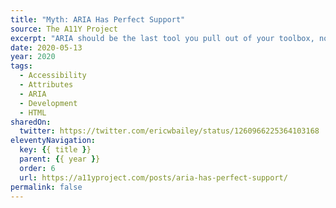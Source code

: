 ```yaml
---
title: "Myth: ARIA Has Perfect Support"
source: The A11Y Project
excerpt: "ARIA should be the last tool you pull out of your toolbox, not your first"
date: 2020-05-13
year: 2020
tags:
  - Accessibility
  - Attributes
  - ARIA
  - Development
  - HTML
sharedOn:
  twitter: https://twitter.com/ericwbailey/status/1260966225364103168
eleventyNavigation:
  key: {{ title }}
  parent: {{ year }}
  order: 6
  url: https://a11yproject.com/posts/aria-has-perfect-support/
permalink: false
---
```

